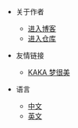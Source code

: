 <!-- _navbar.md -->

* 关于作者
  * [进入博客](http://www.ls331.com)
  * [进入仓库](https://github.com/raylin666)

* 友情链接
  * [KAKA 梦很美](http://www.ls331.com)

* 语言
  * [中文](/)
  * [英文](/zh-en/)

	